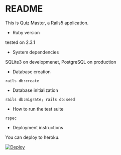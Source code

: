 # README

This is Quiz Master, a Rails5 application.

* Ruby version

tested on 2.3.1

* System dependencies

SQLite3 on developmenet, PostgreSQL on production


* Database creation

```
rails db:create
```

* Database initialization

```
rails db:migrate; rails db:seed
```

* How to run the test suite

```
rspec
```


* Deployment instructions

You can deploy to heroku.

[![Deploy](https://www.herokucdn.com/deploy/button.svg)](https://heroku.com/deploy)

